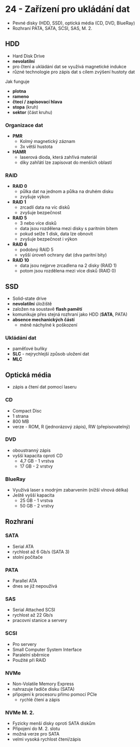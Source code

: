 # 24 - Zařízení pro ukládání dat
 - Pevné disky (HDD, SSD), optická média (CD, DVD, BlueRay)
 - Rozhraní PATA, SATA, SCSI, SAS, M. 2.

## HDD
 - Hard Disk Drive
 - **nevolatilní**
 - pro čtení a ukládání dat se využívá magnetické indukce
 - různé technologie pro zápis dat s cílem zvýšení hustoty dat

Jak funguje

 - **plotna**
 - **rameno**
 - **čtecí / zapisovací hlava**
 - **stopa** (kruh)
 - **sektor** (část kruhu)

### Organizace dat
 - **PMR**
   - Kolmý magnetický záznam
   - 3x větší hustota
 - **HAMR**
   - laserová dioda, která zahřívá materiál
   - díky zahřátí lze zapisovat do menších oblastí

### RAID
 - **RAID 0**
   - půlka dat na jednom a půlka na druhém disku
   - zvyšuje výkon
 - **RAID 1**
   - zrcadlí data na víc disků
   - zvyšuje bezpečnost
 - **RAID 5**
   - 3 nebo více disků
   - data jsou rozdělena mezi disky s paritním bitem
   - pokud selže 1 disk, data lze obnovit
   - zvyšuje bezpečnost i výkon
 - **RAID 6** 
   - podobný RAID 5
   - vyšší úroveň ochrany dat (dva paritní bity)
 - **RAID 10**
   - data jsou nejprve zrcadlena na 2 disky (RAID 1)
   - potom jsou rozdělena mezi více disků (RAID 0)

## SSD
 - Solid-state drive
 - **nevolatilní** úložiště
 - založen na soustavě **flash pamětí**
 - komunikuje přes stejná rozhraní jako HDD (**SATA**, PATA)
 - **absence mechanických částí**
   - méně náchylné k poškození

### Ukládání dat
 - paměťové buňky
 - **SLC** - nejrychlejší způsob uložení dat
 - **MLC**

## Optická média
 - zápis a čtení dat pomocí laseru

### CD
 - Compact Disc
 - 1 strana
 - 800 MB
 - verze - ROM, R (jednorázový zápis), RW (přepisovatelný)

### DVD
 - oboustranný zápis
 - vyšší kapacita oproti CD
   - 4,7 GB - 1 vrstva
   - 17 GB - 2 vrstvy

### BlueRay
 - Využívá laser s modrým zabarvením (nižší vlnová délka)
 - Ještě vyšší kapacita
   - 25 GB - 1 vrstva
   - 50 GB - 2 vrstvy

## Rozhraní

### SATA
 - Serial ATA
 - rychlost až 6 Gb/s (SATA 3)
 - stolní počítače

### PATA
 - Parallel ATA
 - dnes se již nepoužívá

### SAS
 - Serial Attached SCSI
 - rychlost až 22 Gb/s
 - pracovní stanice a servery

### SCSI
 - Pro servery
 - Small Computer System Interface
 - Paralelní sběrnice
 - Použité při RAID

### NVMe
 - Non-Volatile Memory Express
 - nahrazuje řadiče disku (SATA)
 - připojení k procesoru přímo pomocí PCIe
   - rychlé čtení a zápis
 
### NVMe M. 2.
 - Fyzicky menší disky oproti SATA diskům
 - Připojení do M. 2. slotu
 - možná verze pro SATA 
 - velmi vysoká rychlost čtení/zápis

